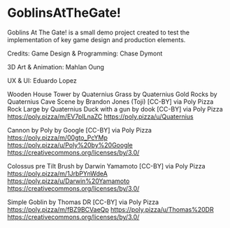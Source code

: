 # GoblinsAtTheGate!
Goblins At The Gate! is a small demo project created to test the implementation of key game design and production elements.

Credits:
Game Design & Programming: 
Chase Dymont

3D Art & Animation: 
Mahlan Oung

UX & UI:
Eduardo Lopez

Wooden House Tower by Quaternius
Grass by Quaternius
Gold Rocks by Quaternius
Cave Scene by Brandon Jones (Toji) [CC-BY] via Poly Pizza
Rock Large by Quaternius
Duck with a gun by dook [CC-BY] via Poly Pizza
https://poly.pizza/m/EV7pILnaZC
https://poly.pizza/u/Quaternius

Cannon by Poly by Google [CC-BY] via Poly Pizza
https://poly.pizza/m/00gto_PcYMp
https://poly.pizza/u/Poly%20by%20Google
https://creativecommons.org/licenses/by/3.0/

Colossus pre Tilt Brush by Darwin Yamamoto [CC-BY] via Poly Pizza
https://poly.pizza/m/1JrbPYnWdeA
https://poly.pizza/u/Darwin%20Yamamoto
https://creativecommons.org/licenses/by/3.0/

Simple Goblin by Thomas DR [CC-BY] via Poly Pizza
https://poly.pizza/m/fBZ9BCVaeQp
https://poly.pizza/u/Thomas%20DR
https://creativecommons.org/licenses/by/3.0/
